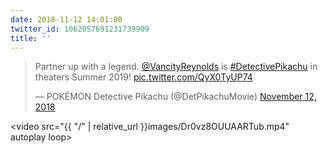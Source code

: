 ```yaml
---
date: 2018-11-12 14:01:00
twitter_id: 1062057691231739909
title: ''
---
```


<blockquote class="twitter-tweet"><p lang="en" dir="ltr">Partner up with a legend. <a href="https://twitter.com/VancityReynolds?ref_src=twsrc%5Etfw">@VancityReynolds</a> is <a href="https://twitter.com/hashtag/DetectivePikachu?src=hash&amp;ref_src=twsrc%5Etfw">#DetectivePikachu</a> in theaters Summer 2019! <a href="https://t.co/QyX0TyUP74">pic.twitter.com/QyX0TyUP74</a></p>&mdash; POKÉMON Detective Pikachu (@DetPikachuMovie) <a href="https://twitter.com/DetPikachuMovie/status/1062027369739771906?ref_src=twsrc%5Etfw">November 12, 2018</a></blockquote>
<script async src="https://platform.twitter.com/widgets.js" charset="utf-8"></script>



<video src="{{ "/" | relative_url  }}images/Dr0vz8OUUAARTub.mp4" autoplay loop></video>
